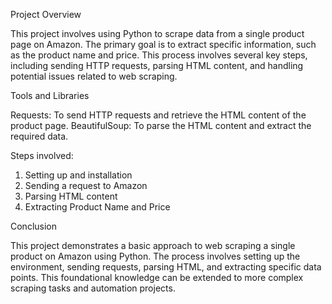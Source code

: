 Project Overview

This project involves using Python to scrape data from a single product page on Amazon. The primary goal is to extract specific information, such as the product name and price. This process involves several key steps, including sending HTTP requests, parsing HTML content, and handling potential issues related to web scraping.

Tools and Libraries

Requests: To send HTTP requests and retrieve the HTML content of the product page.
BeautifulSoup: To parse the HTML content and extract the required data.

Steps involved:

1. Setting up and installation
2. Sending a request to Amazon
3. Parsing HTML content
4. Extracting Product Name and Price

Conclusion

This project demonstrates a basic approach to web scraping a single product on Amazon using Python. The process involves setting up the environment, sending requests, parsing HTML, and extracting specific data points. This foundational knowledge can be extended to more complex scraping tasks and automation projects.
